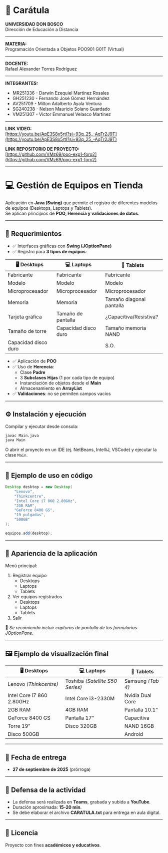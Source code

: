 # 📄 Carátula  

**UNIVERSIDAD DON BOSCO**  
Dirección de Educación a Distancia  

---

**MATERIA:**  
Programación Orientada a Objetos POO901 G01T (Virtual)  

---

**DOCENTE:**  
Rafael Alexander Torres Rodríguez  

---

**INTEGRANTES:**  
- MR251336 - Darwin Ezequiel Martínez Rosales  
- GH251230 - Fernando José Gómez Hernández  
- AV251709 - Milton Adalberto Ayala Ventura  
- SG240238 - Nelson Mauricio Solano Guardado  
- VM251307 - Victor Emmanuel Velasco Martinez  

---

**LINK VIDEO:**  
[https://youtu.be/ApE3S8x5rtI?si=93q_25_-AqTr2J9T](https://youtu.be/ApE3S8x5rtI?si=93q_25_-AqTr2J9T)  

**LINK REPOSITORIO DE PROYECTO:**  
[https://github.com/VMz69/poo-exp1-foro2](https://github.com/VMz69/poo-exp1-foro2)  

---

# 💻 Gestión de Equipos en Tienda

Aplicación en **Java (Swing)** que permite el registro de diferentes modelos de equipos (Desktops, Laptops y Tablets).  
Se aplican principios de **POO, Herencia y validaciones de datos**.

---

## 🚀 Requerimientos

- ✅ Interfaces gráficas con **Swing (JOptionPane)**
- ✅ Registro para **3 tipos de equipos**:

| 🖥️ **Desktops** | 💻 **Laptops** | 📱 **Tablets** |
|-----------------|----------------|----------------|
| Fabricante      | Fabricante     | Fabricante     |
| Modelo          | Modelo         | Modelo         |
| Microprocesador | Microprocesador| Microprocesador|
| Memoria         | Memoria        | Tamaño diagonal pantalla |
| Tarjeta gráfica | Tamaño de pantalla | ¿Capacitiva/Resistiva? |
| Tamaño de torre | Capacidad disco duro | Tamaño memoria NAND |
| Capacidad disco duro |                | S.O.          |

- ✅ Aplicación de **POO**  
- ✅ Uso de **Herencia**:  
  - Clase **Padre**  
  - 3 **Subclases Hijas** (1 por cada tipo de equipo)  
  - Instanciación de objetos desde el **Main**  
  - Almacenamiento en **ArrayList**  
- ✅ **Validaciones**: no se permiten campos vacíos  

---

## ⚙️ Instalación y ejecución

Compilar y ejecutar desde consola:  
```bash
javac Main.java
java Main
```

O abrir el proyecto en un IDE (ej. NetBeans, IntelliJ, VSCode) y ejecutar la clase `Main`.

---

## 📖 Ejemplo de uso en código

```java
Desktop desktop = new Desktop(
    "Lenovo",
    "Thinkcentre",
    "Intel Core i7 860 2.80GHz",
    "2GB RAM",
    "GeForce 8400 GS",
    "19 pulgadas",
    "500GB"
);

equipos.add(desktop);
```

---

## 🎨 Apariencia de la aplicación

Menú principal:  
1. Registrar equipo  
   - Desktops  
   - Laptops  
   - Tablets  
2. Ver equipos registrados  
   - Desktops  
   - Laptops  
   - Tablets  
3. Salir  

📌 *Se recomienda incluir capturas de pantalla de los formularios JOptionPane.*  

---

## 🖼️ Ejemplo de visualización final

| 🖥️ **Desktops** | 💻 **Laptops** | 📱 **Tablets** |
|-----------------|----------------|----------------|
| Lenovo *(Thinkcentre)* | Toshiba *(Satellite S50 Series)* | Samsung *(Tab 4)* |
| Intel Core i7 860 2.80GHz | Intel Core i3-2330M | Nvidia Dual Core |
| 2GB RAM | 4GB RAM | Pantalla 10.1” |
| GeForce 8400 GS | Pantalla 17” | Capacitiva |
| Torre 19” | Disco 320GB | NAND 16GB |
| Disco 500GB |  | Android |

---

## 📅 Fecha de entrega

- **27 de septiembre de 2025** (prórroga)  

---

## 🎤 Defensa de la actividad

- La defensa será realizada en **Teams**, grabada y subida a **YouTube**.  
- Duración aproximada: **15-20 min**.  
- Se debe elaborar el archivo **CARATULA.txt** para entrega en aula digital.  

---

## 📜 Licencia

Proyecto con fines **académicos y educativos**.  
